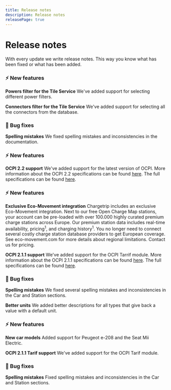 ```yaml
---
title: Release notes
description: Release notes
releasePage: true
---
```


# Release notes

With every update we write release notes. This way you know what has been fixed or what has been added.

<release-note title="3.2.0 - Tile Service Filter" date="16th of July 2020">

### ⚡️ New features

**Powers filter for the Tile Service**
We've added support for selecting different power filters.

**Connectors filter for the Tile Service**
We've added support for selecting all the connectors from the database. 


### 🐞️ Bug fixes
**Spelling mistakes**
We fixed spelling mistakes and inconsistencies in the documentation.

</release-note>

<release-note title="3.1.0 - OCPI 2.2 Support" date="10th of June 2020">

### ⚡️ New features

**OCPI 2.2 support**
We've added support for the latest version of OCPI. More information about the OCPI 2.2 specifications can be found [here](https://github.com/ocpi/ocpi). The full specifications can be found [here](https://github.com/ocpi/ocpi/releases/download/2.2/OCPI-2.2.pdf).

</release-note>

<release-note title="3.0.1 - OCPI 2.1.1 Support" date="14th of April 2020">

### ⚡️ New features

**Exclusive Eco-Movement integration**
Chargetrip includes an exclusive Eco-Movement integration. Next to our free Open Charge Map stations, your account can be pre-loaded with over 100.000 highly curated premium charge stations across Europe. Our premium station data includes real-time availability, pricing<sup>1</sup>, and charging history<sup>1</sup>. You no longer need to connect several costly charge station database providers to get European coverage. See eco-movement.com for more details about regional limitations. <cta action='smallchat'>Contact us</cta> for pricing. 

**OCPI 2.1.1 support**
We've added support for the OCPI Tarrif module. More information about the OCPI 2.1.1 specifications can be found [here](https://github.com/ocpi/ocpi). The full specifications can be found [here](https://github.com/ocpi/ocpi/releases/download/2.1.1/OCPI_2.1.1.pdf).

### 🐞️ Bug fixes

**Spelling mistakes**
We fixed several spelling mistakes and inconsistencies in the Car and Station sections. 

**Better units**
We added better descriptions for all types that give back a value with a default unit.

</release-note>

<release-note title="3.0.0 - Generation 3 of the Chargetrip API" date="18th of January 2020">

### ⚡️ New features

**New car models**
Added support for Peugeot e-208 and the Seat Mii Electric. 

**OCPI 2.1.1 Tarif support**
We've added support for the OCPI Tarif module. 

### 🐞️ Bug fixes

**Spelling mistakes**
Fixed spelling mistakes and inconsistencies in the Car and Station sections.
</release-note>
